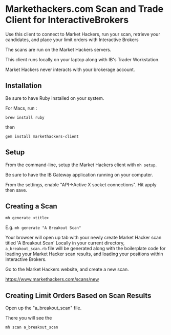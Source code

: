 # Markethackers.com Scan and Trade Client for InteractiveBrokers 

Use this client to connect to Market Hackers, run your scan, retrieve your candidates,
and place your limit orders with Interactive Brokers

The scans are run on the Market Hackers servers.  

This client runs locally on your laptop along with IB's Trader Workstation.

Market Hackers never interacts with your brokerage account.

## Installation

Be sure to have Ruby installed on your system.

For Macs, run :

`brew install ruby`

then

`gem install markethackers-client`

## Setup

From the command-line, setup the Market Hackers client with `mh setup`.

Be sure to have the IB Gateway application running on your computer. 

From the settings, enable "API->Active X socket connections". Hit apply then save.

## Creating a Scan

`mh generate <title>`

E.g. `mh generate "A Breakout Scan"`

Your browser will open up tab with your newly create Market Hacker scan titled 'A Breakout Scan'
Locally in your current directory, `a_breakout_scan.rb` file will be generated along with the boilerplate code
for loading your Market Hacker scan results, and loading your positions within Interactive Brokers. 

Go to the Market Hackers website, and create a new scan.

https://www.markethackers.com/scans/new

## Creating Limit Orders Based on Scan Results

Open up the "a_breakout_scan" file.

There you will see the 

`mh scan a_breakout_scan` 
